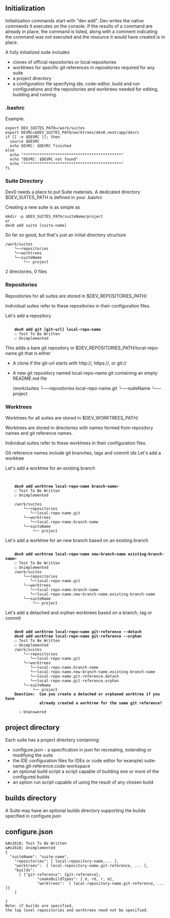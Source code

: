 
## Initialization

Initialization commands start with "dev add".
Dev writes the native commands it executes on the console.
If the results of a command are already in place, the command is listed,
along with a comment indicating the command was not executed
and the resource it would have created is in place.

A fully initialized suite includes

- clones of official repositories or local repositories
- worktrees for specific git references in repositories required for any suite
- a project directory
- a configuration file specifying ide, code-editor, build and run configurations
and the repositories and worktrees needed for editing, building and running.

### .bashrc

Example:

    export DEV_SUITES_PATH=/work/suites
    export DEVRC=$DEV_SUITES_PATH/worktrees/dev0.next/app/devrc
    if [[ -e $DEVRC ]]; then
      source $DEVRC
      echo DEVRC: $DEVRC finished
    else
      echo "*******************************************"
      echo "DEVRC: $DEVRC not found"
      echo "*******************************************"
    fi

### Suite Directory

Dev0 needs a place to put Suite materials.
A dedicated directory $DEV_SUITES_PATH is defined in your .bashrc

Creating a new suite is as simple as

    mkdir -p $DEV_SUITES_PATH/suiteName/project
    or
    dev0 add suite [suite-name]

So far so good, but that's just an initial directory structure

    /work/suites
        └──repositories
        └──worktrees
        └──suiteName
            └── project

2 directories, 0 files

### Repositories

Repositories for all suites are stored in $DEV_REPOSITORIES_PATH/

Individual suites refer to these repositories in their configuration files.

Let's add a repository

<pre><code>
    <b>dev0 add git [git-url] local-repo-name</b>
    &#x2610; Test To Be Written
    &#x2610; Unimplemented
</code></pre>

This adds a bare git repository in $DEV_REPOSITORIES_PATH/local-repo-name.git
that is either

- A clone if the git-url starts with http://, https://, or git://
- A new git repository named local-repo-name.git containing an empty README.md file

    /work/suites
        └──repositories
           local-repo-name.git
        └──suiteName
            └── project

### Worktrees

Worktrees for all suites are stored in $DEV_WORKTREES_PATH/

Worktrees are stored in directories with names formed from repository names
and git reference names.

Individual suites refer to these worktrees in their configuration files.

Git reference names include git branches, tags and commit ids
Let's add a worktree

Let's add a worktree for an existing branch

  <pre><code>

    <b>dev0 add worktree local-repo-name branch-name</b>>
    &#x2610; Test To Be Written
    &#x2610; Unimplemented

    /work/suites
        └──repositories
           └──local-repo-name.git
        └──worktrees
           └──local-repo-name.branch-name
        └──suiteName
            └── project
</code></pre>
Let's add a worktree for an new branch based on an existing branch

  <pre><code>
    <b>dev0 add worktree local-repo-name new-branch-name existing-branch-name</b>>
    &#x2610; Test To Be Written
    &#x2610; Unimplemented
    /work/suites
        └──repositories
           └──local-repo-name.git
        └──worktrees
           └──local-repo-name.branch-name
           └──local-repo-name.new-branch-name.existing-branch-name
        └──suiteName
            └── project
</code></pre>
Let's add a detached and orphan worktrees based on a branch, tag or commit
<pre><code>
    <b>dev0 add worktree local-repo-name git-reference --detach</b>
    <b>dev0 add worktree local-repo-name git-reference --orphan</b>
    &#x2610; Test To Be Written
    &#x2610; Unimplemented
    /work/suites
        └──repositories
           └──local-repo-name.git
        └──worktrees
           └──local-repo-name.branch-name
           └──local-repo-name.new-branch-name.existing-branch-name
           └──local-repo-name.git-reference.detach
           └──local-repo-name.git-reference.orphan
        └──suiteName
            └── project
    <b>Question:  Can you create a detached or orphaned worktree if you have
               already created a worktree for the same git reference?</b>

      &#x2610; Unanswered</b>
</code></pre>

## project directory

Each suite has a project directory containing:

- configure.json - a specification in json for recreating, extending
  or modifying the suite
- the IDE configuration files for IDEs or code editor for example) suite-name.git-reference.code-workspace
- an optional build script a script capable of building
  one or more of the configured builds
- an option run script capable of using the result of any chosen build

## builds directory

A Suite may have an optional builds directory supporting the builds
specified in configure.json

## configure.json

    &#x2610; Test To Be Written
    &#x2610; Unimplemented
    {
      "suiteName": "suite-name",
        "repositories": [ local-repository-name,... ],
        "worktrees":  [ local-repository-name.git-reference, ... ],
        "builds":
          [ {"git-reference": {git-reference},
                  "cmakeBuildTypes": [ d, rd, r, m],
                  "worktrees":  [ local-repository-name.git-reference, ... ]}
        ]

    }
    Note: if builds are specified,
    the top level repositories and worktrees need not be specified.
